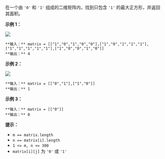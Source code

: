 在一个由 `'0'` 和 `'1'` 组成的二维矩阵内，找到只包含 `'1'` 的最大正方形，并返回其面积。

**示例 1：**

![](https://assets.leetcode.com/uploads/2020/11/26/max1grid.jpg)

    
    
    **输入：** matrix = [["1","0","1","0","0"],["1","0","1","1","1"],["1","1","1","1","1"],["1","0","0","1","0"]]
    **输出：** 4
    

**示例 2：**

![](https://assets.leetcode.com/uploads/2020/11/26/max2grid.jpg)

    
    
    **输入：** matrix = [["0","1"],["1","0"]]
    **输出：** 1
    

**示例 3：**

    
    
    **输入：** matrix = [["0"]]
    **输出：** 0
    

**提示：**

  * `m == matrix.length`
  * `n == matrix[i].length`
  * `1 <= m, n <= 300`
  * `matrix[i][j]` 为 `'0'` 或 `'1'`

